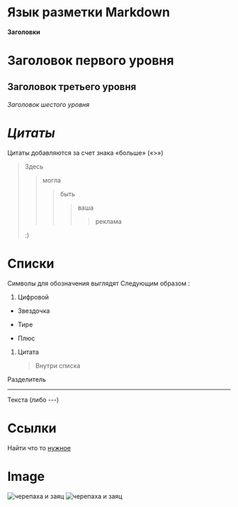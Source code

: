 # **Язык разметки Markdown**

**Заголовки**

# Заголовок первого уровня
## Заголовок третьего уровня
###### Заголовок шестого уровня

# *Цитаты*
Цитаты добавляются за счет знака «больше» («>»)
>Здесь 
>>могла 
>>>быть 
>>>>ваша 
>>>>>реклама
>
>:)

# Списки
Символы для обозначения выглядят  Следующим образом :

1. Цифровой 

* Звездочка

- Тире

+ Плюс

1.  Цитата 
    > Внутри списка

Разделитель 
***
Текста (либо ---)

# **Ссылки**

Найти что то [нужное](google.com)

# **Image**

![черепаха и заяц](image1.jpg)
![черепаха и заяц](image2.jpg)


